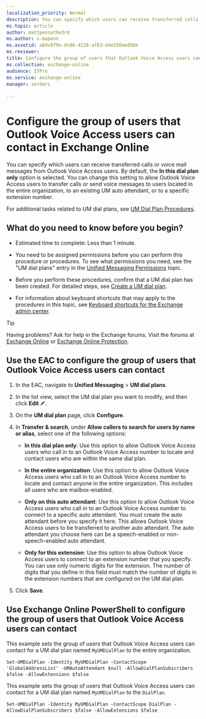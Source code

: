 ```yaml
---
localization_priority: Normal
description: You can specify which users can receive transferred calls or voice mail messages from Outlook Voice Access users. By default, the In this dial plan only option is selected. You can change this setting to allow Outlook Voice Access users to transfer calls or send voice messages to users located in the entire organization, to an existing UM auto attendant, or to a specific extension number.
ms.topic: article
author: mattpennathe3rd
ms.author: v-mapenn
ms.assetid: a8dc0f9e-dc86-4128-af63-d4e550aed5bb
ms.reviewer: 
title: Configure the group of users that Outlook Voice Access users can contact in Exchange Online
ms.collection: exchange-online
audience: ITPro
ms.service: exchange-online
manager: serdars

---
```


# Configure the group of users that Outlook Voice Access users can contact in Exchange Online

You can specify which users can receive transferred calls or voice mail messages from Outlook Voice Access users. By default, the **In this dial plan only** option is selected. You can change this setting to allow Outlook Voice Access users to transfer calls or send voice messages to users located in the entire organization, to an existing UM auto attendant, or to a specific extension number.

For additional tasks related to UM dial plans, see [UM Dial Plan Procedures](https://technet.microsoft.com/library/1bda77c8-c4e2-4ae0-a001-76ae029bf843.aspx).

## What do you need to know before you begin?

- Estimated time to complete: Less than 1 minute.

- You need to be assigned permissions before you can perform this procedure or procedures. To see what permissions you need, see the "UM dial plans" entry in the [Unified Messaging Permissions](https://technet.microsoft.com/library/d326c3bc-8f33-434a-bf02-a83cc26a5498.aspx) topic.

- Before you perform these procedures, confirm that a UM dial plan has been created. For detailed steps, see [Create a UM dial plan](../../voice-mail-unified-messaging/connect-voice-mail-system/create-um-dial-plan.md).

- For information about keyboard shortcuts that may apply to the procedures in this topic, see [Keyboard shortcuts for the Exchange admin center](../../accessibility/keyboard-shortcuts-in-admin-center.md).

> [!TIP]
> Having problems? Ask for help in the Exchange forums. Visit the forums at [Exchange Online](https://go.microsoft.com/fwlink/p/?linkId=267542) or [Exchange Online Protection](https://go.microsoft.com/fwlink/p/?linkId=285351).

## Use the EAC to configure the group of users that Outlook Voice Access users can contact

1. In the EAC, navigate to **Unified Messaging** \> **UM dial plans**.

2. In the list view, select the UM dial plan you want to modify, and then click **Edit** ![Edit icon](../../media/ITPro_EAC_EditIcon.gif).

3. On the **UM dial plan** page, click **Configure**.

4. In **Transfer & search**, under **Allow callers to search for users by name or alias**, select one of the following options:

   - **In this dial plan only**: Use this option to allow Outlook Voice Access users who call in to an Outlook Voice Access number to locate and contact users who are within the same dial plan.

   - **In the entire organization**: Use this option to allow Outlook Voice Access users who call in to an Outlook Voice Access number to locate and contact anyone in the entire organization. This includes all users who are mailbox-enabled.

   - **Only on this auto attendant**: Use this option to allow Outlook Voice Access users who call in to an Outlook Voice Access number to connect to a specific auto attendant. You must create the auto attendant before you specify it here. This allows Outlook Voice Access users to be transferred to another auto attendant. The auto attendant you choose here can be a speech-enabled or non-speech-enabled auto attendant.

   - **Only for this extension**: Use this option to allow Outlook Voice Access users to connect to an extension number that you specify. You can use only numeric digits for the extension. The number of digits that you define in this field must match the number of digits in the extension numbers that are configured on the UM dial plan.

5. Click **Save**.

## Use Exchange Online PowerShell to configure the group of users that Outlook Voice Access users can contact

This example sets the group of users that Outlook Voice Access users can contact for a UM dial plan named `MyUMDialPlan` to the entire organization.

```
Set-UMDialPlan -Identity MyUMDialPlan -ContactScope 'GlobalAddressList' -UMAutoAttendant $null -AllowDialPlanSubscribers $false -AllowExtensions $false
```

This example sets the group of users that Outlook Voice Access users can contact for a UM dial plan named `MyUMDialPlan` to the `DialPlan`.

```
Set-UMDialPlan -Identity MyUMDialPlan -ContactScope DialPlan -AllowDialPlanSubscribers $false -AllowExtensions $false
```
